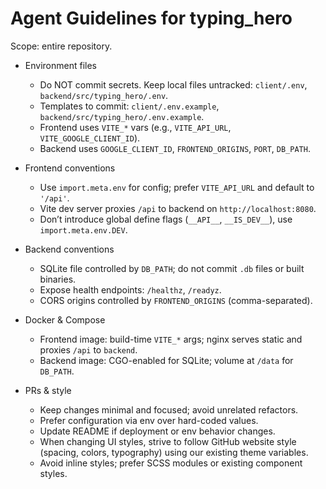 # Agent Guidelines for typing_hero

Scope: entire repository.

- Environment files
  - Do NOT commit secrets. Keep local files untracked: `client/.env`, `backend/src/typing_hero/.env`.
  - Templates to commit: `client/.env.example`, `backend/src/typing_hero/.env.example`.
  - Frontend uses `VITE_*` vars (e.g., `VITE_API_URL`, `VITE_GOOGLE_CLIENT_ID`).
  - Backend uses `GOOGLE_CLIENT_ID`, `FRONTEND_ORIGINS`, `PORT`, `DB_PATH`.

- Frontend conventions
  - Use `import.meta.env` for config; prefer `VITE_API_URL` and default to `'/api'`.
  - Vite dev server proxies `/api` to backend on `http://localhost:8080`.
  - Don’t introduce global define flags (`__API__`, `__IS_DEV__`), use `import.meta.env.DEV`.

- Backend conventions
  - SQLite file controlled by `DB_PATH`; do not commit `.db` files or built binaries.
  - Expose health endpoints: `/healthz`, `/readyz`.
  - CORS origins controlled by `FRONTEND_ORIGINS` (comma-separated).

- Docker & Compose
  - Frontend image: build-time `VITE_*` args; nginx serves static and proxies `/api` to `backend`.
  - Backend image: CGO-enabled for SQLite; volume at `/data` for `DB_PATH`.

- PRs & style
  - Keep changes minimal and focused; avoid unrelated refactors.
  - Prefer configuration via env over hard-coded values.
  - Update README if deployment or env behavior changes.
  - When changing UI styles, strive to follow GitHub website style (spacing, colors, typography) using our existing theme variables.
  - Avoid inline styles; prefer SCSS modules or existing component styles.
